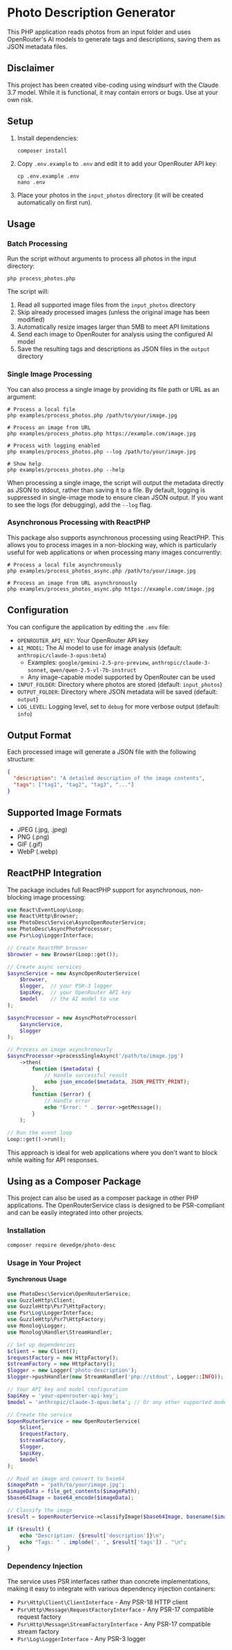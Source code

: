 # Photo Description Generator

This PHP application reads photos from an input folder and uses OpenRouter's AI models to generate tags and descriptions, saving them as JSON metadata files.

## Disclaimer
This project has been created vibe-coding using windsurf with the Claude 3.7 model. While it is functional, it may contain errors or bugs. Use at your own risk.

## Setup

1. Install dependencies:
   ```
   composer install
   ```

2. Copy `.env.example` to `.env` and edit it to add your OpenRouter API key:
   ```
   cp .env.example .env
   nano .env
   ```

3. Place your photos in the `input_photos` directory (it will be created automatically on first run).

## Usage

### Batch Processing

Run the script without arguments to process all photos in the input directory:

```
php process_photos.php
```

The script will:
1. Read all supported image files from the `input_photos` directory
2. Skip already processed images (unless the original image has been modified)
3. Automatically resize images larger than 5MB to meet API limitations
4. Send each image to OpenRouter for analysis using the configured AI model
5. Save the resulting tags and descriptions as JSON files in the `output` directory

### Single Image Processing

You can also process a single image by providing its file path or URL as an argument:

```
# Process a local file
php examples/process_photos.php /path/to/your/image.jpg

# Process an image from URL
php examples/process_photos.php https://example.com/image.jpg

# Process with logging enabled
php examples/process_photos.php --log /path/to/your/image.jpg

# Show help
php examples/process_photos.php --help
```

When processing a single image, the script will output the metadata directly as JSON to stdout, rather than saving it to a file. By default, logging is suppressed in single-image mode to ensure clean JSON output. If you want to see the logs (for debugging), add the `--log` flag.

### Asynchronous Processing with ReactPHP

This package also supports asynchronous processing using ReactPHP. This allows you to process images in a non-blocking way, which is particularly useful for web applications or when processing many images concurrently:

```
# Process a local file asynchronously
php examples/process_photos_async.php /path/to/your/image.jpg

# Process an image from URL asynchronously
php examples/process_photos_async.php https://example.com/image.jpg
```

## Configuration

You can configure the application by editing the `.env` file:

- `OPENROUTER_API_KEY`: Your OpenRouter API key
- `AI_MODEL`: The AI model to use for image analysis (default: `anthropic/claude-3-opus:beta`)
  - Examples: `google/gemini-2.5-pro-preview`, `anthropic/claude-3-sonnet`, `qwen/qwen-2.5-vl-7b-instruct`
  - Any image-capable model supported by OpenRouter can be used
- `INPUT_FOLDER`: Directory where photos are stored (default: `input_photos`)
- `OUTPUT_FOLDER`: Directory where JSON metadata will be saved (default: `output`)
- `LOG_LEVEL`: Logging level, set to `debug` for more verbose output (default: `info`)

## Output Format

Each processed image will generate a JSON file with the following structure:

```json
{
  "description": "A detailed description of the image contents",
  "tags": ["tag1", "tag2", "tag3", "..."]
}
```

## Supported Image Formats

- JPEG (.jpg, .jpeg)
- PNG (.png)
- GIF (.gif)
- WebP (.webp)

## ReactPHP Integration

The package includes full ReactPHP support for asynchronous, non-blocking image processing:

```php
use React\EventLoop\Loop;
use React\Http\Browser;
use PhotoDesc\Service\AsyncOpenRouterService;
use PhotoDesc\AsyncPhotoProcessor;
use Psr\Log\LoggerInterface;

// Create ReactPHP browser
$browser = new Browser(Loop::get());

// Create async services
$asyncService = new AsyncOpenRouterService(
    $browser,
    $logger,  // your PSR-3 logger
    $apiKey,  // your OpenRouter API key
    $model    // the AI model to use
);

$asyncProcessor = new AsyncPhotoProcessor(
    $asyncService,
    $logger
);

// Process an image asynchronously
$asyncProcessor->processSingleAsync('/path/to/image.jpg')
    ->then(
        function ($metadata) {
            // Handle successful result
            echo json_encode($metadata, JSON_PRETTY_PRINT);
        },
        function ($error) {
            // Handle error
            echo "Error: " . $error->getMessage();
        }
    );

// Run the event loop
Loop::get()->run();
```

This approach is ideal for web applications where you don't want to block while waiting for API responses.

## Using as a Composer Package

This project can also be used as a composer package in other PHP applications. The OpenRouterService class is designed to be PSR-compliant and can be easily integrated into other projects.

### Installation

```bash
composer require devedge/photo-desc
```

### Usage in Your Project

#### Synchronous Usage

```php
use PhotoDesc\Service\OpenRouterService;
use GuzzleHttp\Client;
use GuzzleHttp\Psr7\HttpFactory;
use Psr\Log\LoggerInterface;
use GuzzleHttp\Psr7\HttpFactory;
use Monolog\Logger;
use Monolog\Handler\StreamHandler;

// Set up dependencies
$client = new Client();
$requestFactory = new HttpFactory();
$streamFactory = new HttpFactory();
$logger = new Logger('photo-description');
$logger->pushHandler(new StreamHandler('php://stdout', Logger::INFO));

// Your API key and model configuration
$apiKey = 'your-openrouter-api-key';
$model = 'anthropic/claude-3-opus:beta'; // Or any other supported model

// Create the service
$openRouterService = new OpenRouterService(
    $client,
    $requestFactory,
    $streamFactory,
    $logger,
    $apiKey,
    $model
);

// Read an image and convert to base64
$imagePath = 'path/to/your/image.jpg';
$imageData = file_get_contents($imagePath);
$base64Image = base64_encode($imageData);

// Classify the image
$result = $openRouterService->classifyImage($base64Image, basename($imagePath));

if ($result) {
    echo "Description: {$result['description']}\n";
    echo "Tags: " . implode(', ', $result['tags']) . "\n";
}
```

### Dependency Injection

The service uses PSR interfaces rather than concrete implementations, making it easy to integrate with various dependency injection containers:

- `Psr\Http\Client\ClientInterface` - Any PSR-18 HTTP client
- `Psr\Http\Message\RequestFactoryInterface` - Any PSR-17 compatible request factory
- `Psr\Http\Message\StreamFactoryInterface` - Any PSR-17 compatible stream factory
- `Psr\Log\LoggerInterface` - Any PSR-3 logger

